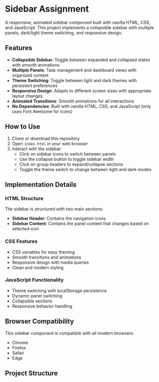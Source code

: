 # Sidebar Assignment

A responsive, animated sidebar component built with vanilla HTML, CSS, and JavaScript. This project implements a collapsible sidebar with multiple panels, dark/light theme switching, and responsive design.

## Features

- **Collapsible Sidebar**: Toggle between expanded and collapsed states with smooth animations
- **Multiple Panels**: Task management and dashboard views with organized content
- **Theme Switching**: Toggle between light and dark themes with persistent preferences
- **Responsive Design**: Adapts to different screen sizes with appropriate layout changes
- **Animated Transitions**: Smooth animations for all interactions
- **No Dependencies**: Built with vanilla HTML, CSS, and JavaScript (only uses Font Awesome for icons)

## How to Use

1. Clone or download this repository
2. Open `index.html` in your web browser
3. Interact with the sidebar:
   - Click on sidebar icons to switch between panels
   - Use the collapse button to toggle sidebar width
   - Click on group headers to expand/collapse sections
   - Toggle the theme switch to change between light and dark modes

## Implementation Details

### HTML Structure

The sidebar is structured with two main sections:
- **Sidebar Header**: Contains the navigation icons
- **Sidebar Content**: Contains the panel content that changes based on selected icon

### CSS Features

- CSS variables for easy theming
- Smooth transitions and animations
- Responsive design with media queries
- Clean and modern styling

### JavaScript Functionality

- Theme switching with localStorage persistence
- Dynamic panel switching
- Collapsible sections
- Responsive behavior handling

## Browser Compatibility

This sidebar component is compatible with all modern browsers:
- Chrome
- Firefox
- Safari
- Edge

## Project Structure